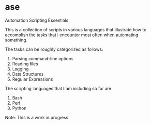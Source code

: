 ase
===

Automation Scripting Essentials

This is a collection of scripts in various languages that illustrate how to 
accomplish the tasks that I encounter most often when automating something.

The tasks can be roughly categorized as follows:

1. Parsing command-line options
2. Reading files
3. Logging
4. Data Structures
5. Regular Expressions

The scripting languages that I am including so far are:

1. Bash
2. Perl
3. Python

Note: This is a work in progress.
